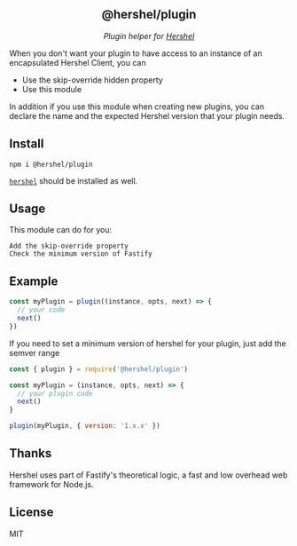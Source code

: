 <h2 align="center">@hershel/plugin</h2>

<p align="center">
  <em>Plugin helper for <a href="https://github.com/hershel/hershel">Hershel</a></em>
</p>

When you don't want your plugin to have access to an instance of an encapsulated Hershel Client, you can

- Use the skip-override hidden property
- Use this module

In addition if you use this module when creating new plugins, you can declare the name and the expected Hershel version that your plugin needs.

## Install

```
npm i @hershel/plugin
```

[`hershel`](https://github.com/hershel/hershel) should be installed as well.

## Usage

This module can do for you:

    Add the skip-override property
    Check the minimum version of Fastify

## Example

```js
const myPlugin = plugin((instance, opts, next) => {
  // your code
  next()
})
```

If you need to set a minimum version of hershel for your plugin, just add the semver range

```js
const { plugin } = require('@hershel/plugin')

const myPlugin = (instance, opts, next) => {
  // your plugin code
  next()
}

plugin(myPlugin, { version: '1.x.x' })
```

## Thanks

Hershel uses part of Fastify's theoretical logic, a fast and low overhead web framework for Node.js.

## License

MIT
